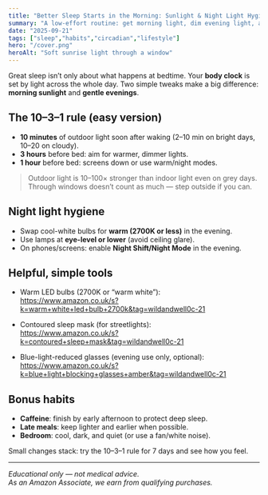```yaml
---
title: "Better Sleep Starts in the Morning: Sunlight & Night Light Hygiene"
summary: "A low-effort routine: get morning light, dim evening light, and watch your sleep improve."
date: "2025-09-21"
tags: ["sleep","habits","circadian","lifestyle"]
hero: "/cover.png"
heroAlt: "Soft sunrise light through a window"
---
```


Great sleep isn’t only about what happens at bedtime. Your **body clock** is set by light across the whole day. Two simple tweaks make a big difference: **morning sunlight** and **gentle evenings**.

## The 10–3–1 rule (easy version)
- **10 minutes** of outdoor light soon after waking (2–10 min on bright days, 10–20 on cloudy).  
- **3 hours** before bed: aim for warmer, dimmer lights.  
- **1 hour** before bed: screens down or use warm/night modes.

> Outdoor light is 10–100× stronger than indoor light even on grey days. Through windows doesn’t count as much — step outside if you can.

## Night light hygiene
- Swap cool-white bulbs for **warm (2700K or less)** in the evening.  
- Use lamps at **eye-level or lower** (avoid ceiling glare).  
- On phones/screens: enable **Night Shift/Night Mode** in the evening.

## Helpful, simple tools
- Warm LED bulbs (2700K or “warm white”):  
  https://www.amazon.co.uk/s?k=warm+white+led+bulb+2700k&tag=wildandwell0c-21

- Contoured sleep mask (for streetlights):  
  https://www.amazon.co.uk/s?k=contoured+sleep+mask&tag=wildandwell0c-21

- Blue-light-reduced glasses (evening use only, optional):  
  https://www.amazon.co.uk/s?k=blue+light+blocking+glasses+amber&tag=wildandwell0c-21

## Bonus habits
- **Caffeine**: finish by early afternoon to protect deep sleep.  
- **Late meals**: keep lighter and earlier when possible.  
- **Bedroom**: cool, dark, and quiet (or use a fan/white noise).

Small changes stack: try the 10–3–1 rule for 7 days and see how you feel.

---

*Educational only — not medical advice.*  
*As an Amazon Associate, we earn from qualifying purchases.*

